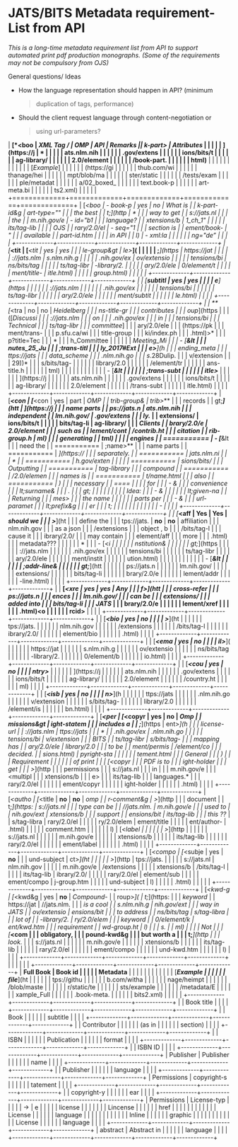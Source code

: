 
JATS/BITS Metadata requirement-List from API
============================================

*This is a long-time metadata requirement list from API to support
automated print pdf production monographs. (Some of the requirements may
not be compulsory from OJS)*

General questions/ Ideas

-   How the language representation should happen in API? (minimum
    > duplication of tags, performance)

-   Should the client request language through content-negotiation or
    > using url-parameters?

| **[*&lt;boo | **XML Tag / | **OMP**     | **API**     | **Remarks** || k-part&gt;* | Attributes* |             |             |             |
| ](https://j | *           |             |             |             |
| ats.nlm.nih |             |             |             |             |
| .gov/extens |             |             |             |             |
| ions/bits/t |             |             |             |             |
| ag-library/ |             |             |             |             |
| 2.0/element |             |             |             |             |
| /book-part. |             |             |             |             |
| html)**     |             |             |             |             |
|             |             |             |             |             |
| [*Example*] |             |             |             |             |
| (https://gi |             |             |             |             |
| thub.com/wi |             |             |             |             |
| thanage/hei |             |             |             |             |
| mpt/blob/ma |             |             |             |             |
| ster/static |             |             |             |             |
| /tests/exam |             |             |             |             |
| ple/metadat |             |             |             |             |
| a/02_boxed_ |             |             |             |             |
| text.book-p |             |             |             |             |
| art-meta.bi |             |             |             |             |
| ts2.xml)    |             |             |             |             |
+=============+=============+=============+=============+=============+
| [***&lt;boo | -   *book-p | yes         | no          | *What is    |
| k-part-id&g | art-type="" |             |             | the best    |
| t;***](http | *           |             |             | way to get  |
| s://jats.nl |             |             |             | the         |
| m.nih.gov/e | -   *id="b1 |             |             | language?*  |
| xtensions/b | 1\_ch\_1"*  |             |             |             |
| its/tag-lib |             |             |             | *OJS        |
| rary/2.0/el | -   *seq="1 |             |             | section is  |
| ement/book- | "*          |             |             | available   |
| part-id.htm |             |             |             | in API*     |
| l)          | -   *xml:la |             |             |             |
|             | ng="de”*    |             |             |             |
+-------------+-------------+-------------+-------------+-------------+
| [***&lt;tit | [***&lt;tit | yes         | yes         |             |
| le-group&gt | le&gt;***]( |             |             |             |
| ;***](https | https://jat |             |             |             |
| ://jats.nlm | s.nlm.nih.g |             |             |             |
| .nih.gov/ex | ov/extensio |             |             |             |
| tensions/bi | ns/bits/tag |             |             |             |
| ts/tag-libr | -library/2. |             |             |             |
| ary/2.0/ele | 0/element/t |             |             |             |
| ment/title- | itle.html)  |             |             |             |
| group.html) |             |             |             |             |
+-------------+-------------+-------------+-------------+-------------+
|             | [***subtitl | yes         | yes         |             |
|             | e***](https |             |             |             |
|             | ://jats.nlm |             |             |             |
|             | .nih.gov/ex |             |             |             |
|             | tensions/bi |             |             |             |
|             | ts/tag-libr |             |             |             |
|             | ary/2.0/ele |             |             |             |
|             | ment/subtit |             |             |             |
|             | le.html)    |             |             |             |
+-------------+-------------+-------------+-------------+-------------+
|             | **[*&lt;tra | no          | no          | *Heidelberg |
|             | ns-title-gr |             |             | contributes |
|             | oup*](https |             |             | ([*Discussi |
|             | ://jats.nlm |             |             | on          |
|             | .nih.gov/ex |             |             | in          |
|             | tensions/bi |             |             | Technical   |
|             | ts/tag-libr |             |             | committee*] |
|             | ary/2.0/ele |             |             | (https://pk |
|             | ment/trans- |             |             | p.sfu.ca/wi |
|             | title-group |             |             | ki/index.ph |
|             | .html)&gt;* |             |             | p?title=Tec |
|             | *           |             |             | h_Committee |
|             |             |             |             | _Meeting_Mi |
|             | -   [***&lt |             |             | nutes_25_Ju |
|             | ;trans-titl |             |             | ly_2017#Ext |
|             | e&gt;***](h |             |             | ending_meta |
|             | ttps://jats |             |             | data_scheme |
|             | .nlm.nih.go |             |             | s_.28Dulip. |
|             | v/extension |             |             | 29))*       |
|             | s/bits/tag- |             |             |             |
|             | library/2.0 |             |             |             |
|             | /element/tr |             |             |             |
|             | ans-title.h |             |             |             |
|             | tml)        |             |             |             |
|             |             |             |             |             |
|             | -   [***&lt |             |             |             |
|             | ;trans-subt |             |             |             |
|             | itle&gt;*** |             |             |             |
|             | ](https://j |             |             |             |
|             | ats.nlm.nih |             |             |             |
|             | .gov/extens |             |             |             |
|             | ions/bits/t |             |             |             |
|             | ag-library/ |             |             |             |
|             | 2.0/element |             |             |             |
|             | /trans-subt |             |             |             |
|             | itle.html)  |             |             |             |
+-------------+-------------+-------------+-------------+-------------+
| [***&lt;con | [***&lt;con | yes         | part        | *OMP        |
| trib-group& | trib&gt;*** |             |             | records     |
| gt;***](htt | ](https://j |             |             | name parts  |
| ps://jats.n | ats.nlm.nih |             |             | independent |
| lm.nih.gov/ | .gov/extens |             |             | ly.*        |
| extensions/ | ions/bits/t |             |             |             |
| bits/tag-li | ag-library/ |             |             | *Clients    |
| brary/2.0/e | 2.0/element |             |             | such as     |
| lement/cont | /contrib.ht |             |             | citation    |
| rib-group.h | ml)         |             |             | generating  |
| tml)        |             |             |             | engines     |
| =========== | -   [***&lt |             |             | need the    |
| =========== | ;name&gt;** |             |             | name parts  |
| =========== | *](https:// |             |             | separately. |
| =========== | jats.nlm.ni |             |             | *           |
| =========== | h.gov/exten |             |             |             |
| =========== | sions/bits/ |             |             | *Outputting |
| =========== | tag-library |             |             | compound    |
| =========== | /2.0/elemen |             |             | names is    |
| =========== | t/name.html |             |             | also        |
| =========== | )           |             |             | necessary   |
| ====        |             |             |             | for         |
|             |     -   **& |             |             | convenience |
|             | lt;surname& |             |             | .*          |
|             | gt;**       |             |             |             |
|             |             |             |             | *Idea:*     |
|             |     -   **& |             |             |             |
|             | lt;given-na |             |             | *Returning  |
|             | mes&gt;**   |             |             | the name    |
|             |             |             |             | parts per   |
|             |     -   **& |             |             | url-paramet |
|             | lt;prefix&g |             |             | er*         |
|             | t;**        |             |             |             |
|             |             |             |             |             |
|             |     -       |             |             |             |
+-------------+-------------+-------------+-------------+-------------+
|             | [***&lt;aff | **Yes**     | **Yes**     | *should we  |
|             | &gt;***](ht |             |             | define the  |
|             | tps://jats. | **no**      | **no**      | affiliation |
|             | nlm.nih.gov |             |             | as a json   |
|             | /extensions |             |             | object , b  |
|             | /bits/tag-l |             |             | cause it    |
|             | ibrary/2.0/ |             |             | may contain |
|             | element/aff |             |             | more        |
|             | .html)      |             |             | metadata??? |
|             |             |             |             | *           |
|             | -   [*&lt;i |             |             |             |
|             | nstitution& |             |             |             |
|             | gt;*](https |             |             |             |
|             | ://jats.nlm |             |             |             |
|             | .nih.gov/ex |             |             |             |
|             | tensions/bi |             |             |             |
|             | ts/tag-libr |             |             |             |
|             | ary/2.0/ele |             |             |             |
|             | ment/instit |             |             |             |
|             | ution.html) |             |             |             |
|             |             |             |             |             |
|             | -   [***&lt |             |             |             |
|             | ;addr-line& |             |             |             |
|             | gt;***](htt |             |             |             |
|             | ps://jats.n |             |             |             |
|             | lm.nih.gov/ |             |             |             |
|             | extensions/ |             |             |             |
|             | bits/tag-li |             |             |             |
|             | brary/2.0/e |             |             |             |
|             | lement/addr |             |             |             |
|             | -line.html) |             |             |             |
+-------------+-------------+-------------+-------------+-------------+
|             | **[*&lt;xre | **yes**     | **yes**     | *Any        |
|             | f&gt;*](htt |             |             | cross-refer |
|             | ps://jats.n |             |             | ences       |
|             | lm.nih.gov/ |             |             | can be      |
|             | extensions/ |             |             | added into  |
|             | bits/tag-li |             |             | JATS*       |
|             | brary/2.0/e |             |             |             |
|             | lement/xref |             |             |             |
|             | .html)&lt;o |             |             |             |
|             | rcid&gt;**  |             |             |             |
+-------------+-------------+-------------+-------------+-------------+
|             | [***&lt;bio | **yes**     | **no**      |             |
|             | &gt;***](ht |             |             |             |
|             | tps://jats. |             |             |             |
|             | nlm.nih.gov |             |             |             |
|             | /extensions |             |             |             |
|             | /bits/tag-l |             |             |             |
|             | ibrary/2.0/ |             |             |             |
|             | element/bio |             |             |             |
|             | .html)      |             |             |             |
+-------------+-------------+-------------+-------------+-------------+
|             | [***&lt;ema | **yes**     | **no**      |             |
|             | il&gt;***]( |             |             |             |
|             | https://jat |             |             |             |
|             | s.nlm.nih.g |             |             |             |
|             | ov/extensio |             |             |             |
|             | ns/bits/tag |             |             |             |
|             | -library/2. |             |             |             |
|             | 0/element/b |             |             |             |
|             | io.html)    |             |             |             |
+-------------+-------------+-------------+-------------+-------------+
|             | [***&lt;cou | **yes**     | **no**      |             |
|             | ntry&gt;*** |             |             |             |
|             | ](https://j |             |             |             |
|             | ats.nlm.nih |             |             |             |
|             | .gov/extens |             |             |             |
|             | ions/bits/t |             |             |             |
|             | ag-library/ |             |             |             |
|             | 2.0/element |             |             |             |
|             | /country.ht |             |             |             |
|             | ml)         |             |             |             |
+-------------+-------------+-------------+-------------+-------------+
|             | [***&lt;isb | **yes**     | **no**      |             |
|             | n&gt;***](h |             |             |             |
|             | ttps://jats |             |             |             |
|             | .nlm.nih.go |             |             |             |
|             | v/extension |             |             |             |
|             | s/bits/tag- |             |             |             |
|             | library/2.0 |             |             |             |
|             | /element/is |             |             |             |
|             | bn.html)    |             |             |             |
+-------------+-------------+-------------+-------------+-------------+
| [***&lt;per | [*&lt;copyr | yes         | **no**      | *Omp        |
| missions&gt | ight-statem |             |             | includes a  |
| ;***](https | ent&gt;*](h |             |             | license-url |
| ://jats.nlm | ttps://jats |             |             | *           |
| .nih.gov/ex | .nlm.nih.go |             |             |             |
| tensions/bi | v/extension |             |             | *BITS       |
| ts/tag-libr | s/bits/tag- |             |             | mapping has |
| ary/2.0/ele | library/2.0 |             |             | to be       |
| ment/permis | /element/co |             |             | decided.*   |
| sions.html) | pyright-sta |             |             |             |
|             | tement.html |             |             | *General    |
|             | )           |             |             | Requirement |
|             |             |             |             | of print    |
|             | [*&lt;copyr |             |             | PDF is to   |
|             | ight-holder |             |             | get         |
|             | &gt;*](http |             |             | permissions |
|             | s://jats.nl |             |             | in          |
|             | m.nih.gov/e |             |             | &lt;multipl |
|             | xtensions/b |             |             | e&gt;       |
|             | its/tag-lib |             |             | languages.* |
|             | rary/2.0/el |             |             |             |
|             | ement/copyr |             |             |             |
|             | ight-holder |             |             |             |
|             | .html)      |             |             |             |
+-------------+-------------+-------------+-------------+-------------+
| [*&lt;autho | [*&lt;title | **no**      | **no**      | *omp        |
| r-comment&g | &gt;*](http |             |             | document    |
| t;*](https: | s://jats.nl |             |             | type can be |
| //jats.nlm. | m.nih.gov/e |             |             | used to     |
| nih.gov/ext | xtensions/b |             |             | support     |
| ensions/bit | its/tag-lib |             |             | this ??*    |
| s/tag-libra | rary/2.0/el |             |             |             |
| ry/2.0/elem | ement/title |             |             |             |
| ent/author- | .html)      |             |             |             |
| comment.htm |             |             |             |             |
| l)          | [*&lt;label |             |             |             |
|             | &gt;*](http |             |             |             |
|             | s://jats.nl |             |             |             |
|             | m.nih.gov/e |             |             |             |
|             | xtensions/b |             |             |             |
|             | its/tag-lib |             |             |             |
|             | rary/2.0/el |             |             |             |
|             | ement/label |             |             |             |
|             | .html)      |             |             |             |
+-------------+-------------+-------------+-------------+-------------+
| [*&lt;compo | [*&lt;subje | yes         | **no**      |             |
| und-subject | ct&gt;*](ht |             |             |             |
| &gt;*](http | tps://jats. |             |             |             |
| s://jats.nl | nlm.nih.gov |             |             |             |
| m.nih.gov/e | /extensions |             |             |             |
| xtensions/b | /bits/tag-l |             |             |             |
| its/tag-lib | ibrary/2.0/ |             |             |             |
| rary/2.0/el | element/sub |             |             |             |
| ement/compo | j-group.htm |             |             |             |
| und-subject | l)          |             |             |             |
| .html)      |             |             |             |             |
+-------------+-------------+-------------+-------------+-------------+
| [*&lt;kwd-g | [*&lt;kwd&g | yes         | **no**      | *Compound-* |
| roup&gt;*]( | t;*](https: |             |             | *keyword*   |
| https://jat | //jats.nlm. |             |             | *is a cool  |
| s.nlm.nih.g | nih.gov/ext |             |             | way in JATS |
| ov/extensio | ensions/bit |             |             | to address  |
| ns/bits/tag | s/tag-libra |             |             | lot of      |
| -library/2. | ry/2.0/elem |             |             | keyword     |
| 0/element/k | ent/kwd.htm |             |             | requirement |
| wd-group.ht | l)          |             |             | s.          |
| ml)         |             |             |             | Not         |
|             | [***&lt;com |             |             | obligatory, |
|             | pound-kwd&g |             |             | but worth a |
|             | t;***](http |             |             | look.*      |
|             | s://jats.nl |             |             |             |
|             | m.nih.gov/e |             |             |             |
|             | xtensions/b |             |             |             |
|             | its/tag-lib |             |             |             |
|             | rary/2.0/el |             |             |             |
|             | ement/compo |             |             |             |
|             | und-kwd.htm |             |             |             |
|             | l)          |             |             |             |
+-------------+-------------+-------------+-------------+-------------+
|             |             |             |             |             |
+-------------+-------------+-------------+-------------+-------------+
| **Full Book | **Book id** |             |             |             |
| Metadata**  |             |             |             |             |
|             |             |             |             |             |
| [***Example |             |             |             |             |
| file***](ht |             |             |             |             |
| tps://githu |             |             |             |             |
| b.com/witha |             |             |             |             |
| nage/heimpt |             |             |             |             |
| /blob/maste |             |             |             |             |
| r/static/te |             |             |             |             |
| sts/example |             |             |             |             |
| /metadata/E |             |             |             |             |
| xample_Full |             |             |             |             |
| .book-meta. |             |             |             |             |
| bits2.xml)  |             |             |             |             |
+-------------+-------------+-------------+-------------+-------------+
|             | Book title  |             |             |             |
+-------------+-------------+-------------+-------------+-------------+
|             | Book        |             |             |             |
|             | subtitle    |             |             |             |
+-------------+-------------+-------------+-------------+-------------+
|             | Contributor |             |             |             |
|             | (as in      |             |             |             |
|             | section)    |             |             |             |
+-------------+-------------+-------------+-------------+-------------+
|             | ISBN        |             |             |             |
|             | Publication |             |             |             |
|             | format      |             |             |             |
+-------------+-------------+-------------+-------------+-------------+
|             | ISBN ID     |             |             |             |
+-------------+-------------+-------------+-------------+-------------+
| Publisher   | Publisher   |             |             |             |
|             | name        |             |             |             |
+-------------+-------------+-------------+-------------+-------------+
|             | Publisher   |             |             |             |
|             | language    |             |             |             |
+-------------+-------------+-------------+-------------+-------------+
| Permissions | copyright-s |             |             |             |
|             | tatement    |             |             |             |
+-------------+-------------+-------------+-------------+-------------+
|             | copyright-y |             |             |             |
|             | ear         |             |             |             |
+-------------+-------------+-------------+-------------+-------------+
| Permissions | License-typ |             |             |             |
| -&gt;       | e           |             |             |             |
| license     |             |             |             |             |
|             | Lincense    |             |             |             |
|             | href        |             |             |             |
|             |             |             |             |             |
|             | License     |             |             |             |
|             | language    |             |             |             |
|             |             |             |             |             |
|             | Inline      |             |             |             |
|             | graphic     |             |             |             |
|             |             |             |             |             |
|             | License     |             |             |             |
|             | language    |             |             |             |
+-------------+-------------+-------------+-------------+-------------+
| abstract    | Abstract in |             |             |             |
|             | language    |             |             |             |
+-------------+-------------+-------------+-------------+-------------+


